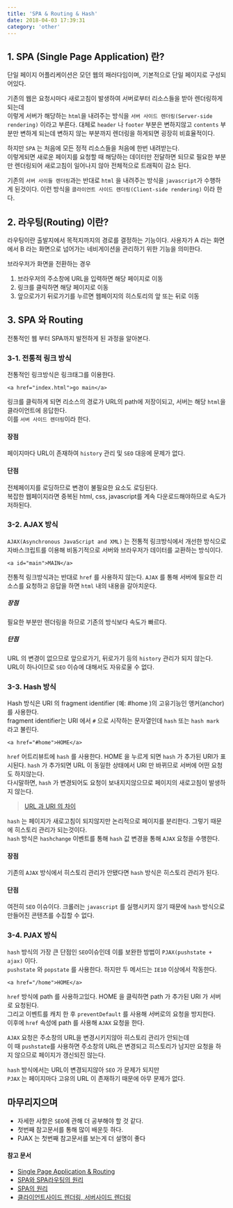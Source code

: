 ```yaml
---
title: 'SPA & Routing & Hash'
date: 2018-04-03 17:39:31
category: 'other'
---
```


## 1. SPA (Single Page Application) 란?
단일 페이지 어플리케이션은 모던 웹의 패러다임이며, 기본적으로 단일 페이지로 구성되어있다.  

기존의 웹은 요청시마다 새로고침이 발생하여 서버로부터 리소스들을 받아 렌더링하게 되는데  
이렇게 서버가 해당하는 `html`을 내려주는 방식을 `서버 사이드 렌더링(Server-side rendering)` 이라고 부른다.
대체로 `header` 나 `footer` 부분은 변하지않고 `contents` 부분만 변하게 되는데 변하지 않는 부분까지 렌더링을 하게되면 굉장히 비효율적이다.

하지만 `SPA` 는 처음에 모든 정적 리소스들을 처음에 한번 내려받는다.  
이렇게되면 새로운 페이지를 요청할 때 해당하는 데이터만 전달하면 되므로 필요한 부분만 렌더링되어 새로고침이 일어나지 않아 전체적으로 트래픽이 감소 된다.  

기존의 `서버 사이들 렌더링`과는 반대로 `html` 을 내려주는 방식을 `javascript`가 수행하게 된것이다. 이런 방식을 `클라이언트 사이드 렌더링(Client-side rendering)` 이라 한다.

## 2. 라우팅(Routing) 이란?
라우팅이란 출발지에서 목적지까지의 경로를 결정하는 기능이다. 사용자가 A 라는 화면에서 B 라는 화면으로 넘어가는 네비게이션을 관리하기 위한 기능을 의미한다.

브라우저가 화면을 전환하는 경우
1. 브라우저의 주소창에 URL을 입력하면 해당 페이지로 이동
2. 링크를 클릭하면 해당 페이지로 이동
3. 앞으로가기 뒤로가기를 누르면 웹페이지의 히스토리의 앞 또는 뒤로 이동

## 3. SPA 와 Routing
전통적인 웹 부터 SPA까지 발전하게 된 과정을 알아본다.

### 3-1. 전통적 링크 방식
전통적인 링크방식은 링크태그를 이용한다.  

`<a href="index.html">go main</a>`


링크를 클릭하게 되면 리소스의 경로가 URL의 path에 저장이되고, 서버는 해당 `html`을 클라이언트에 응답한다.  
이를 `서버 사이드 렌더링`이라 한다.  

#### 장점
페이지마다 URL이 존재하여 `history` 관리 및 `SEO` 대응에 문제가 없다.  

#### 단점
전체페이지를 로딩하므로 변경이 불필요한 요소도 로딩된다.  
복잡한 웹페이지라면 중복된 html, css, javascript를 계속 다운로드해야하므로 속도가 저하된다.


### 3-2. AJAX 방식
`AJAX(Asynchronous JavaScript and XML)` 는 전통적 링크방식에서 개선한 방식으로  
자바스크립트를 이용해 비동기적으로 서버와 브라우저가 데이터를 교환하는 방식이다.

`<a id="main">MAIN</a>`  

전통적 링크방식과는 반대로 `href` 를 사용하지 않는다. `AJAX` 를 통해 서버에 필요한 리소스를 요청하고 응답을 하면 `html` 내의 내용을 갈아치운다.

##### 장점
필요한 부분만 렌더링을 하므로 기존의 방식보다 속도가 빠르다.  

##### 단점
URL 의 변경이 없으므로 앞으로가기, 뒤로가기 등의 `history` 관리가 되지 않는다.  
URL이 하나이므로 `SEO` 이슈에 대해서도 자유로울 수 없다.

### 3-3. Hash 방식
Hash 방식은 URI 의 fragment identifier (예: #home )의 고유기능인 앵커(anchor) 를 사용한다.  
fragment identifier는 URI 에서 `#` 으로 시작하는 문자열인데 `hash` 또는 `hash mark` 라고 불린다.


`<a href="#home">HOME</a>`

`href` 어트리뷰트에 `hash` 를 사용한다. HOME 을 누르게 되면 `hash` 가 추가된 URI가 표시된다.
`hash` 가 추가되면 URL 이 동일한 상태에서 URI 만 바뀌므로 서버에 어떤 요청도 하지않는다.  
다시말하면, `hash` 가 변경되어도 요청이 보내지지않으므로 페이지의 새로고침이 발생하지 않는다.

> [URL 과 URI 의 차이](http://sunychoi.github.io/java/2015/04/27/uri-url.html)

`hash` 는 페이지가 새로고침이 되지않지만 논리적으로 페이지를 분리한다. 그렇기 때문에 히스토리 관리가 되는것이다.  
`hash` 방식은 `hashchange` 이벤트를 통해 `hash` 값 변경을 통해 `AJAX` 요청을 수행한다.

#### 장점
기존의 `AJAX` 방식에서 히스토리 관리가 안됐다면 `hash` 방식은 히스토리 관리가 된다.

#### 단점
여전히 `SEO` 이슈이다. 크롤러는 `javascript` 를 실행시키지 않기 때문에 `hash` 방식으로 만들어진 콘텐츠를 수집할 수 없다.


### 3-4. PJAX 방식
`hash` 방식의 가장 큰 단점인 `SEO`이슈인데 이를 보완한 방법이 `PJAX(pushstate + ajax)` 이다.  
`pushstate` 와 `popstate` 를 사용한다. 하지만 두 메서드는 `IE10` 이상에서 작동한다.

`<a href="/home">HOME</a>`

`href` 방식에 path 를 사용하고있다. HOME 을 클릭하면 path 가 추가된 URI 가 서버로 요청된다.  
그리고 이벤트를 캐치 한 후 `preventDefault` 를 사용해 서버로의 요청을 방지한다.  
이후에 `href` 속성에 path 를 사용해 `AJAX` 요청을 한다.  

`AJAX` 요청은 주소창의 URL을 변경시키지않아 히스토리 관리가 안되는데  
이 때 `pushstate`를 사용하면 주소창의 URL은 변경되고 히스토리가 남지만 요청을 하지 않으므로 페이지가 갱신되진 않는다.

`hash` 방식에서는 URL이 변경되지않아 `SEO` 가 문제가 되지만  
`PJAX` 는 페이지마다 고유의 URL 이 존재하기 때문에 아무 문제가 없다.  



## 마무리지으며

* 자세한 사항은 `SEO`에 관해 더 공부해야 할 것 같다.
* 첫번째 참고문서를 통해 많이 배운듯 하다.
* PJAX 는 첫번째 참고문서를 보는게 더 설명이 좋다

#### 참고 문서
* [Single Page Application & Routing](http://poiemaweb.com/js-spa)  
* [SPA와 SPA라우팅의 원리](http://reimaginer.tistory.com/entry/spa-and-spa-routing)  
* [SPA의 원리](https://isme2n.github.io/devlog/2017/05/19/about-spa/)  
* [클라이언트사이드 렌더링, 서버사이드 렌더링](http://asfirstalways.tistory.com/244)  
